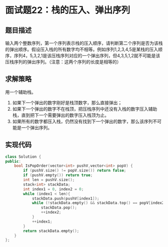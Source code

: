 # 面试题22：栈的压入、弹出序列

## 题目描述

输入两个整数序列，第一个序列表示栈的压入顺序，请判断第二个序列是否为该栈的弹出顺序。假设压入栈的所有数字均不相等。例如序列1,2,3,4,5是某栈的压入顺序，序列4，5,3,2,1是该压栈序列对应的一个弹出序列，但4,3,5,1,2就不可能是该压栈序列的弹出序列。（注意：这两个序列的长度是相等的）

## 求解策略

用一个辅助栈。

1. 如果下一个弹出的数字刚好是栈顶数字，那么直接弹出；
1. 如果下一个弹出的数字不在栈顶，把压栈序列中还没有入栈的数字压入辅助栈，直到把下一个需要弹出的数字压入栈顶为止。
1. 如果所有的数字都压入栈，仍然没有找到下一个弹出的数字，那么该序列不可能是一个弹出序列。

## 实现代码

```c++
class Solution {
public:
    bool IsPopOrder(vector<int> pushV,vector<int> popV) {
        if (pushV.size() != popV.size()) return false;
        if (pushV.empty()) return true;
        int len = pushV.size();
        stack<int> stackData;
        int index1 = 0, index2 = 0;
        while (index1 < len){
            stackData.push(pushV[index1]);
            while (!stackData.empty() && stackData.top() == popV[index2]){
                stackData.pop();
                ++index2;
            }
            ++index1;
        }
        return stackData.empty();
    }
};
```